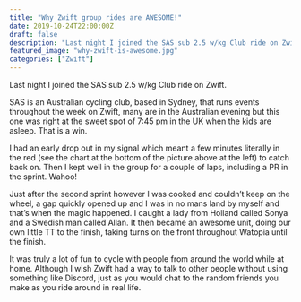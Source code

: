 ```yaml
---
title: "Why Zwift group rides are AWESOME!"
date: 2019-10-24T22:00:00Z
draft: false
description: "Last night I joined the SAS sub 2.5 w/kg Club ride on Zwift."
featured_image: "why-zwift-is-awesome.jpg"
categories: ["Zwift"]
---
```


Last night I joined the SAS sub 2.5 w/kg Club ride on Zwift.

SAS is an Australian cycling club, based in Sydney, that runs events throughout the week on Zwift, many are in the Australian evening but this one was right at the sweet spot of 7:45 pm in the UK when the kids are asleep. That is a win.

I had an early drop out in my signal which meant a few minutes literally in the red (see the chart at the bottom of the picture above at the left) to catch back on. Then I kept well in the group for a couple of laps, including a PR in the sprint. Wahoo!

Just after the second sprint however I was cooked and couldn’t keep on the wheel, a gap quickly opened up and I was in no mans land by myself and that’s when the magic happened. I caught a lady from Holland called Sonya and a Swedish man called Allan. It then became an awesome unit, doing our own little TT to the finish, taking turns on the front throughout Watopia until the finish.

It was truly a lot of fun to cycle with people from around the world while at home. Although I wish Zwift had a way to talk to other people without using something like Discord, just as you would chat to the random friends you make as you ride around in real life.